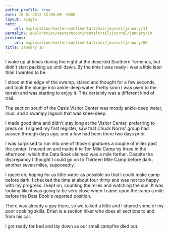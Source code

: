 ```yaml
---
author_profile: true
date: 10-01-2012 12:00:00 -0500
layout: single
next:
    url: exploration/easterncontinentaltrail/journal/january/11
permalink: exploration/easterncontinentaltrail/journal/january/10
previous:
    url: exploration/easterncontinentaltrail/journal/january/09
title: January 10
---
```

I woke up at times during the night at the deserted Southern Terminus, but didn't start packing up until dawn. By the time I was ready I was a little later than I wanted to be.

I stood at the edge of the swamp, stared and thought for a few seconds, and took the plunge into ankle-deep water. Pretty soon I was used to the terrain and was starting to enjoy it. This certainly was a different kind of trail.

The section south of the Oasis Visitor Center was mostly ankle-deep water, mud, and a swampy lagoon that was knee-deep.

I made good time and didn't stay long at the Visitor Center, preferring to press on. I signed my first register, saw that Chuck Norris' group had passed through days ago, and a few had been there two days prior.

I was surprised to run into one of those signatures a couple of miles past the center. I moved on and made it to Ten Mile Camp by three in the afternoon, which the Data Book claimed was a mile farther. Despite the discrepancy I thought I could go on to Thirteen Mile Camp before dark, another seven miles, supposedly.

I raced on, hoping for as little water as possible so that I could make camp before dark. I checked the time at about four thirty and was not too happy with my progress. I kept on, counting the miles and watching the sun. It was looking like it was going to be very close when I came upon the camp a mile before the Data Book's reported position.

There was already a guy there, so we talked a little and I shared some of my poor cooking skills. Brian is a section hiker who does all sections to and from his car.

I got ready for bed and lay down as our small campfire died out.
